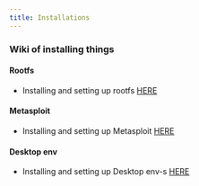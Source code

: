```yaml
---
title: Installations
---
```


### Wiki of installing things
#### Rootfs
* Installing and setting up rootfs [HERE](https://pwn-term.github.io/wiki/installing/rootfs/default.html)

#### Metasploit
* Installing and setting up Metasploit [HERE](https://pwn-term.github.io/wiki/installing/metasploit/default.html)

#### Desktop env
* Installing and setting up Desktop env-s [HERE](https://pwn-term.github.io/wiki/installing/desktop-environment/default.html)
